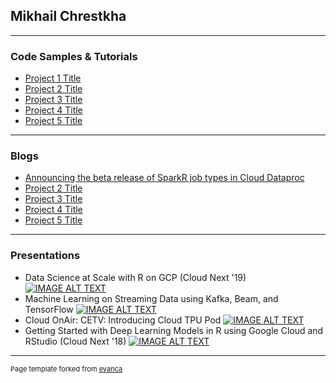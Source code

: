## Mikhail Chrestkha

---

### Code Samples & Tutorials

- [Project 1 Title](http://example.com/)
- [Project 2 Title](http://example.com/)
- [Project 3 Title](http://example.com/)
- [Project 4 Title](http://example.com/)
- [Project 5 Title](http://example.com/)

---

### Blogs

- [Announcing the beta release of SparkR job types in Cloud Dataproc](https://cloud.google.com/blog/products/ai-machine-learning/announcing-the-beta-release-of-sparkr-job-types-in-cloud-dataproc)
- [Project 2 Title](http://example.com/)
- [Project 3 Title](http://example.com/)
- [Project 4 Title](http://example.com/)
- [Project 5 Title](http://example.com/)

---

### Presentations

- Data Science at Scale with R on GCP (Cloud Next '19)
[![IMAGE ALT TEXT](http://img.youtube.com/vi/XpNVixSN-Mg/0.jpg)](http://www.youtube.com/watch?v=XpNVixSN-Mg "Data Science at Scale with R on GCP (Cloud Next '19)")
- Machine Learning on Streaming Data using Kafka, Beam, and TensorFlow
[![IMAGE ALT TEXT](https://cdn.vidyard.com/thumbnails/Xk4mTCGIRBAxFX6BKSGJJg/0237f6efc0ee69a356e06f.jpg)](https://videos.confluent.io/watch/xJADoLGgH145sD2zApjaXM "Machine Learning on Streaming Data using Kafka, Beam, and TensorFlow")
- Cloud OnAir: CETV: Introducing Cloud TPU Pod
[![IMAGE ALT TEXT](http://img.youtube.com/vi/-G36qELTpfc/0.jpg)](http://www.youtube.com/watch?v=-G36qELTpfc "Cloud OnAir: CETV: Introducing Cloud TPU Pod")
- Getting Started with Deep Learning Models in R using Google Cloud and RStudio (Cloud Next '18)
[![IMAGE ALT TEXT](http://img.youtube.com/vi/y6vPAe9Z7QI/0.jpg)](http://www.youtube.com/watch?v=y6vPAe9Z7QI "Getting Started with Deep Learning Models in R using Google Cloud and RStudio (Cloud Next '18)")

---
<p style="font-size:11px">Page template forked from <a href="https://github.com/evanca/quick-portfolio">evanca</a></p>
<!-- Remove above link if you don't want to attibute -->
